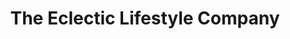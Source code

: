 ---
title: "The Eclectic Lifestyle Company"
url: /chester/the-eclectic-lifestyle-company/
shop: wholesale
---